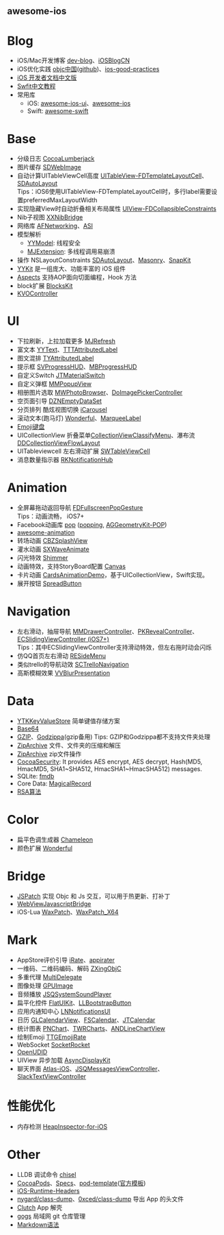 
## awesome-ios ##

Blog
==

* iOS/Mac开发博客 [dev-blog](https://github.com/nixzhu/dev-blog)、[iOSBlogCN](https://github.com/tangqiaoboy/iOSBlogCN)
* iOS优化实践 [objc中国](http://objccn.io/)([github](https://github.com/objccn/articles))、[ios-good-practices](https://github.com/futurice/ios-good-practices)
* [iOS 开发者文档中文版](https://github.com/iOS-Developer-Documents-Chinese/iOS-Developer-Documents-Chinese)
* [Swfit中文教程](https://github.com/numbbbbb/the-swift-programming-language-in-chinese)
* 常用库
   * iOS: [awesome-ios-ui](https://github.com/cjwirth/awesome-ios-ui)、[awesome-ios](https://github.com/vsouza/awesome-ios)
   * Swift: [awesome-swift](https://github.com/matteocrippa/awesome-swift)


Base
==

* 分级日志 [CocoaLumberjack](https://github.com/CocoaLumberjack/CocoaLumberjack)
* 图片缓存 [SDWebImage](https://github.com/rs/SDWebImage)
* 自动计算UITableViewCell高度 [UITableView-FDTemplateLayoutCell](https://github.com/forkingdog/UITableView-FDTemplateLayoutCell)、[SDAutoLayout](https://github.com/gsdios/SDAutoLayout)
  <br>Tips：iOS6使用UITableView-FDTemplateLayoutCell时，多行label需要设置preferredMaxLayoutWidth
* 实现隐藏View时自动折叠相关布局属性 [UIView-FDCollapsibleConstraints](https://github.com/forkingdog/UIView-FDCollapsibleConstraints)
* Nib子视图 [XXNibBridge](https://github.com/sunnyxx/XXNibBridge)
* 网络库 [AFNetworking](https://github.com/AFNetworking/AFNetworking)、[ASI](https://github.com/pokeb/asi-http-request)
* 模型解析
    * [YYModel](https://github.com/ibireme/YYModel): 线程安全
    * [MJExtension](https://github.com/CoderMJLee/MJExtension): 多线程调用易崩溃
* 操作 NSLayoutConstraints [SDAutoLayout](https://github.com/gsdios/SDAutoLayout)、[Masonry](https://github.com/SnapKit/Masonry)、[SnapKit](https://github.com/SnapKit/SnapKit)
* [YYKit](https://github.com/ibireme/YYKit) 是一组庞大、功能丰富的 iOS 组件
* [Aspects](https://github.com/steipete/Aspects) 支持AOP面向切面编程，Hook 方法
* block扩展 [BlocksKit](https://github.com/zwaldowski/BlocksKit)
* [KVOController](https://github.com/facebook/KVOController)

UI
==

* 下拉刷新，上拉加载更多 [MJRefresh](https://github.com/CoderMJLee/MJRefresh)
* 富文本 [YYText](https://github.com/ibireme/YYText)、[TTTAttributedLabel](https://github.com/TTTAttributedLabel/TTTAttributedLabel)
* 图文混排 [TYAttributedLabel](https://github.com/12207480/TYAttributedLabel)
* 提示框 [SVProgressHUD](https://github.com/TransitApp/SVProgressHUD)、[MBProgressHUD](https://github.com/jdg/MBProgressHUD)
* 自定义Switch [JTMaterialSwitch](https://github.com/JunichiT/JTMaterialSwitch)
* 自定义弹框 [MMPopupView](https://github.com/adad184/MMPopupView)
* 相册图片选取 [MWPhotoBrowser](https://github.com/mwaterfall/MWPhotoBrowser)、[DoImagePickerController](https://github.com/donobono/DoImagePickerController)
* 空页面引导 [DZNEmptyDataSet](https://github.com/dzenbot/DZNEmptyDataSet)
* 分页排列 酷炫视图切换 [iCarousel](https://github.com/nicklockwood/iCarousel)
* 滚动文本(跑马灯) [Wonderful](https://github.com/dsxNiubility/Wonderful)、[MarqueeLabel](https://github.com/cbpowell/MarqueeLabel)
* [Emoji键盘](https://github.com/CodingPub/BZEmojiKeyboard)
* UICollectionView 折叠菜单[CollectionViewClassifyMenu](https://github.com/ChenYilong/CollectionViewClassifyMenu)、瀑布流[DDCollectionViewFlowLayout](https://github.com/openboy2012/DDCollectionViewFlowLayout)
* UITableviewcell 左右滑动扩展 [SWTableViewCell](https://github.com/CEWendel/SWTableViewCell)
* 消息数量指示器 [RKNotificationHub](https://github.com/cwRichardKim/RKNotificationHub)

Animation
==

* 全屏幕拖动返回导航 [FDFullscreenPopGesture](https://github.com/forkingdog/FDFullscreenPopGesture)
  <br>Tips：动画流畅， iOS7+
* Facebook动画库 [pop](https://github.com/facebook/pop) ([popping](https://github.com/schneiderandre/popping), [AGGeometryKit-POP](https://github.com/agens-no/AGGeometryKit-POP))
* [awesome-animation](https://github.com/Animatious/awesome-animation)
* 转场动画 [CBZSplashView](https://github.com/callumboddy/CBZSplashView)
* 灌水动画 [SXWaveAnimate](https://github.com/dsxNiubility/SXWaveAnimate)
* 闪光特效 [Shimmer](https://github.com/facebook/Shimmer)
* 动画特效，支持StoryBoard配置 [Canvas](https://github.com/CanvasPod/Canvas)
* 卡片动画 [CardsAnimationDemo](https://github.com/adow/CardsAnimationDemo)，基于UICollectionView，Swift实现。
* 展开按钮 [SpreadButton](https://github.com/liuzhiyi1992/SpreadButton)

Navigation
==

* 左右滑动，抽屉导航 [MMDrawerController](https://github.com/mutualmobile/MMDrawerController)、[PKRevealController](https://github.com/pkluz/PKRevealController)、[ECSlidingViewController (iOS7+)](https://github.com/ECSlidingViewController/ECSlidingViewController)
<br>Tips：其中ECSlidingViewController支持滑动特效，但左右拖时动会闪烁
* 仿QQ首页左右滑动 [RESideMenu](https://github.com/romaonthego/RESideMenu)
* 类似trello的导航动效 [SCTrelloNavigation](https://github.com/SergioChan/SCTrelloNavigation)
* 高斯模糊效果 [VVBlurPresentation](https://github.com/onevcat/VVBlurPresentation)

Data
==

* [YTKKeyValueStore](https://github.com/yuantiku/YTKKeyValueStore) 简单键值存储方案
* [Base64](https://github.com/nicklockwood/Base64)
* [GZIP](https://github.com/nicklockwood/GZIP)、[Godzippa](https://github.com/mattt/Godzippa)(gzip备用)
  Tips: GZIP和Godzippa都不支持文件夹处理
* [ZipArchive](https://github.com/ZipArchive/ZipArchive) 文件、文件夹的压缩和解压
* [ZipArchive](https://github.com/mattconnolly/ZipArchive) zip文件操作
* [CocoaSecurity](https://github.com/kelp404/CocoaSecurity): It provides AES encrypt, AES decrypt, Hash(MD5, HmacMD5, SHA1~SHA512, HmacSHA1~HmacSHA512) messages.
* SQLite: [fmdb](https://github.com/ccgus/fmdb)
* Core Data: [MagicalRecord](https://github.com/magicalpanda/MagicalRecord)
* [RSA算法](https://github.com/reejosamuel/RSA)

Color
==

* 扁平色调生成器 [Chameleon](https://github.com/ViccAlexander/Chameleon)
* 颜色扩展 [Wonderful](https://github.com/dsxNiubility/Wonderful)

Bridge
==

* [JSPatch](https://github.com/bang590/JSPatch) 实现 Objc 和 Js 交互，可以用于热更新、打补丁
* [WebViewJavascriptBridge](https://github.com/marcuswestin/WebViewJavascriptBridge)
* iOS-Lua [WaxPatch](https://github.com/mmin18/WaxPatch)、[WaxPatch_X64](https://github.com/maxfong/WaxPatch_X64)


Mark
==

* AppStore评价引导 [iRate](https://github.com/nicklockwood/iRate)、[appirater](https://github.com/arashpayan/appirater)
* 一维码、二维码编码、解码 [ZXingObjC](https://github.com/TheLevelUp/ZXingObjC)
* 多重代理 [MultiDelegate](https://github.com/aleph7/MultiDelegate)
* 图像处理 [GPUImage](https://github.com/BradLarson/GPUImage)
* 音频播放 [JSQSystemSoundPlayer](https://github.com/jessesquires/JSQSystemSoundPlayer)
* 扁平化控件 [FlatUIKit](https://github.com/Grouper/FlatUIKit)、[LLBootstrapButton](https://github.com/lilei644/LLBootstrapButton)
* 应用内通知中心 [LNNotificationsUI](https://github.com/LeoNatan/LNNotificationsUI)
* 日历 [GLCalendarView](https://github.com/Glow-Inc/GLCalendarView)、[FSCalendar](https://github.com/WenchaoIOS/FSCalendar)、[JTCalendar](https://github.com/jonathantribouharet/JTCalendar)
* 统计图表 [PNChart](https://github.com/kevinzhow/PNChart)、[TWRCharts](https://github.com/chasseurmic/TWRCharts)、[ANDLineChartView](https://github.com/anaglik/ANDLineChartView)
* 绘制Emoji [TTGEmojiRate](https://github.com/zekunyan/TTGEmojiRate)
* WebSocket [SocketRocket](https://github.com/square/SocketRocket)
* [OpenUDID](https://github.com/ylechelle/OpenUDID)
* UIView 异步加载 [AsyncDisplayKit](https://github.com/facebook/AsyncDisplayKit)
* 聊天界面 [Atlas-iOS](https://github.com/layerhq/Atlas-iOS)、[JSQMessagesViewController](https://github.com/jessesquires/JSQMessagesViewController)、[SlackTextViewController](https://github.com/slackhq/SlackTextViewController)

性能优化
==

* 内存检测 [HeapInspector-for-iOS](https://github.com/tapwork/HeapInspector-for-iOS)

Other
==

* LLDB 调试命令 [chisel](https://github.com/facebook/chisel)
* [CocoaPods](https://github.com/CocoaPods/CocoaPods)、[Specs](https://github.com/CocoaPods/Specs)、[pod-template](https://github.com/CodingPub/pod-template)([官方模板](https://github.com/CocoaPods/pod-template))
* [iOS-Runtime-Headers](https://github.com/nst/iOS-Runtime-Headers)
* [nygard/class-dump](https://github.com/nygard/class-dump)、[0xced/class-dump](https://github.com/0xced/class-dump) 导出 App 的头文件
* [Clutch](https://github.com/KJCracks/Clutch) App 解壳
* [gogs](https://github.com/gogits/gogs) 局域网 git 仓库管理
* [Markdown语法](https://github.com/guodongxiaren/README)


